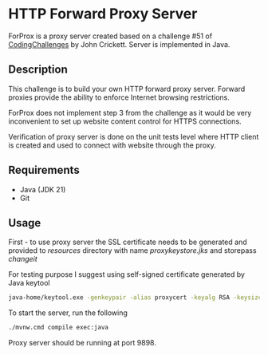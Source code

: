 # HTTP Forward Proxy Server

ForProx is a proxy server created based on a challenge #51 of [CodingChallenges](https://codingchallenges.fyi/challenges/challenge-forward-proxy) by John Crickett.
Server is implemented in Java.

## Description

This challenge is to build your own HTTP forward proxy server. Forward proxies provide the ability to enforce Internet browsing restrictions.

ForProx does not implement step 3 from the challenge as it would be very inconvenient to set up website content control for HTTPS connections.

Verification of proxy server is done on the unit tests level where HTTP client is created and used to connect with website through the proxy.

## Requirements

- Java (JDK 21)
- Git

## Usage

First - to use proxy server the SSL certificate needs to be generated and provided to _resources_ directory with name _proxykeystore.jks_ and storepass _changeit_

For testing purpose I suggest using self-signed certificate generated by Java keytool

```bash
java-home/keytool.exe -genkeypair -alias proxycert -keyalg RSA -keysize 2048 -validity 365 -keystore proxykeystore.jks -storepass changeit
```


To start the server, run the following

```bash
./mvnw.cmd compile exec:java
```

Proxy server should be running at port 9898.
